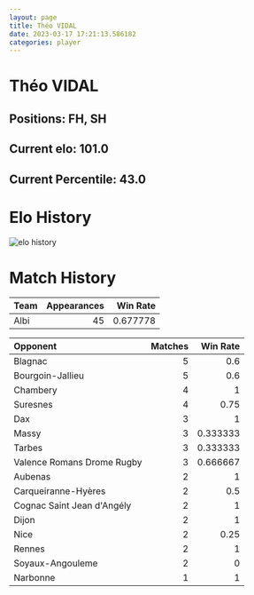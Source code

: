 ```yaml
---  
layout: page  
title: Théo VIDAL  
date: 2023-03-17 17:21:13.586182  
categories: player  
---
```

# Théo VIDAL

## Positions: FH, SH

## Current elo: 101.0

## Current Percentile: 43.0

# Elo History


![elo history](history_ThéoVIDAL.png)
# Match History


| Team   |   Appearances |   Win Rate |
|:-------|--------------:|-----------:|
| Albi   |            45 |   0.677778 |

| Opponent                   |   Matches |   Win Rate |
|:---------------------------|----------:|-----------:|
| Blagnac                    |         5 |   0.6      |
| Bourgoin-Jallieu           |         5 |   0.6      |
| Chambery                   |         4 |   1        |
| Suresnes                   |         4 |   0.75     |
| Dax                        |         3 |   1        |
| Massy                      |         3 |   0.333333 |
| Tarbes                     |         3 |   0.333333 |
| Valence Romans Drome Rugby |         3 |   0.666667 |
| Aubenas                    |         2 |   1        |
| Carqueiranne-Hyères        |         2 |   0.5      |
| Cognac Saint Jean d'Angély |         2 |   1        |
| Dijon                      |         2 |   1        |
| Nice                       |         2 |   0.25     |
| Rennes                     |         2 |   1        |
| Soyaux-Angouleme           |         2 |   0        |
| Narbonne                   |         1 |   1        |
